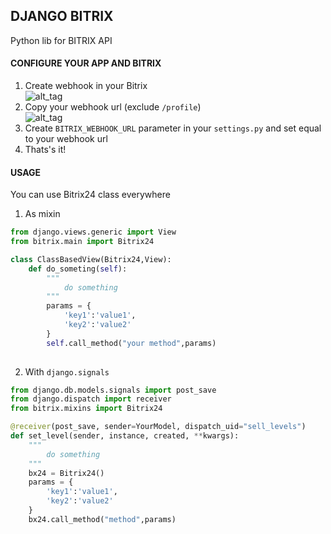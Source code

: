 DJANGO BITRIX
---
Python lib for BITRIX API

#### CONFIGURE YOUR APP AND BITRIX
1) Create webhook in your Bitrix \
![alt_tag](https://helpdesk.bitrix24.ru/upload/medialibrary/966/%D0%A1%D1%82%D1%80%D0%B0%D0%BD%D0%B8%D1%86%D0%B0_%D0%B2%D0%B5%D0%B1%D1%85%D1%83%D0%BA%D0%B8.png "WEBHOOK EXAMPLE")
2) Copy your webhook url (exclude `/profile`)\
![alt_tag](https://dev.1c-bitrix.ru/images/curs_b24/marketplace/wch_1.png "WEBHOOK URL EXAMPLE")
3) Create `BITRIX_WEBHOOK_URL` parameter in your `settings.py` and set equal to your webhook url
4) Thats's it!

#### USAGE
You can use Bitrix24 class everywhere
1) As mixin
```python
from django.views.generic import View
from bitrix.main import Bitrix24

class ClassBasedView(Bitrix24,View):
    def do_someting(self):
        """
            do something
        """
        params = {
            'key1':'value1',
            'key2':'value2'
        }
        self.call_method("your method",params)
        
```
2) With `django.signals`
```python
from django.db.models.signals import post_save
from django.dispatch import receiver
from bitrix.mixins import Bitrix24

@receiver(post_save, sender=YourModel, dispatch_uid="sell_levels")
def set_level(sender, instance, created, **kwargs):
    """
        do something
    """
    bx24 = Bitrix24()
    params = {
        'key1':'value1',
        'key2':'value2'
    }
    bx24.call_method("method",params)    

```
